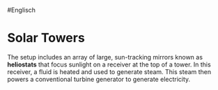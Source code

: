 #Englisch

# Solar Towers
The setup includes an array of large, sun-tracking mirrors known as **heliostats** that focus sunlight on a receiver at the top of a tower. In this receiver, a fluid is heated and used to generate steam. This steam then powers a conventional turbine generator to generate electricity.